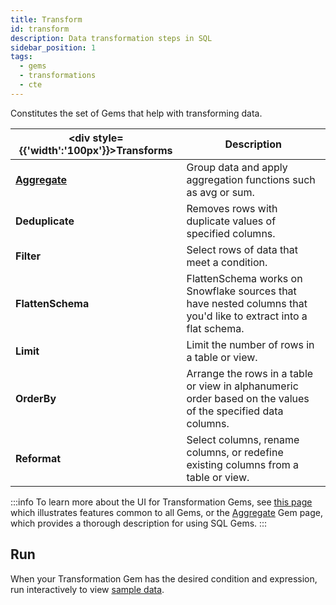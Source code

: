 ```yaml
---
title: Transform
id: transform
description: Data transformation steps in SQL
sidebar_position: 1
tags:
  - gems
  - transformations
  - cte
---
```


Constitutes the set of Gems that help with transforming data.

<div class="transformations-gems-table">

| <div style={{'width':'100px'}}>Transforms</div> | Description                                                                                                      |
| ----------------------------------------------- | ---------------------------------------------------------------------------------------------------------------- |
| **[Aggregate](./aggregate.md)**                 | Group data and apply aggregation functions such as avg or sum.                                                   |
| **Deduplicate**                                 | Removes rows with duplicate values of specified columns.                                                         |
| **Filter**                                      | Select rows of data that meet a condition.                                                                       |
| **FlattenSchema**                               | FlattenSchema works on Snowflake sources that have nested columns that you'd like to extract into a flat schema. |
| **Limit**                                       | Limit the number of rows in a table or view.                                                                     |
| **OrderBy**                                     | Arrange the rows in a table or view in alphanumeric order based on the values of the specified data columns.     |
| **Reformat**                                    | Select columns, rename columns, or redefine existing columns from a table or view.                               |

</div>

:::info
To learn more about the UI for Transformation Gems, see [this page](/docs/concepts/project/gems.md) which illustrates features common to all Gems, or the [Aggregate](./aggregate.md) Gem page, which provides a thorough description for using SQL Gems.
:::

## Run

When your Transformation Gem has the desired condition and expression, run interactively to view [sample data](/docs/SQL/execution/data-explorer.md).
